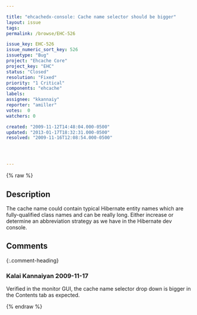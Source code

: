 ```yaml
---

title: "ehcachedx-console: Cache name selector should be bigger"
layout: issue
tags: 
permalink: /browse/EHC-526

issue_key: EHC-526
issue_numeric_sort_key: 526
issuetype: "Bug"
project: "Ehcache Core"
project_key: "EHC"
status: "Closed"
resolution: "Fixed"
priority: "1 Critical"
components: "ehcache"
labels: 
assignee: "kkannaiy"
reporter: "amiller"
votes:  0
watchers: 0

created: "2009-11-12T14:48:04.000-0500"
updated: "2013-01-17T18:32:31.000-0500"
resolved: "2009-11-16T12:08:54.000-0500"




---
```


{% raw %}

## Description

<div markdown="1" class="description">

The cache name could contain typical Hibernate entity names which are fully-qualified class names and can be really long.  Either increase or determine an abbreviation strategy as we have in the Hibernate dev console.

</div>

## Comments


{:.comment-heading}
### **Kalai Kannaiyan** <span class="date">2009-11-17</span>

<div markdown="1" class="comment">

Verified in the monitor GUI, the cache name selector drop down is bigger in the Contents tab as expected.

</div>



{% endraw %}

